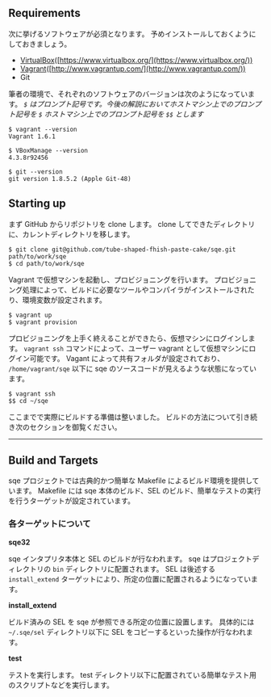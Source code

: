Requirements
--------

次に挙げるソフトウェアが必須となります。
予めインストールしておくようにしておきましょう。

* [VirtualBox](https://www.virtualbox.org/)([https://www.virtualbox.org/](https://www.virtualbox.org/))
* [Vagrant](http://www.vagrantup.com/)([http://www.vagrantup.com/](http://www.vagrantup.com/)) 
* Git

筆者の環境で、それぞれのソフトウェアのバージョンは次のようになっています。
*`$` はプロンプト記号です。今後の解説においてホストマシン上でのプロンプト記号を `$` 
ホストマシン上でのプロンプト記号を `$$` とします*

    $ vagrant --version
    Vagrant 1.6.1

    $ VBoxManage --version
    4.3.8r92456

    $ git --version
    git version 1.8.5.2 (Apple Git-48)


Starting up
--------

まず GitHub からリポジトリを clone します。
clone してできたディレクトリに、カレントディレクトリを移します。

    $ git clone git@github.com/tube-shaped-fhish-paste-cake/sqe.git path/to/work/sqe
    $ cd path/to/work/sqe

Vagrant で仮想マシンを起動し、プロビジョニングを行います。
プロビジョニング処理によって、ビルドに必要なツールやコンパイラがインストールされたり、環境変数が設定されます。

    $ vagrant up
    $ vagrant provision

プロビジョニングを上手く終えることができたら、仮想マシンにログインします。
`vagrant ssh` コマンドによって、ユーザー vagrant として仮想マシンにログイン可能です。
Vagant によって共有フォルダが設定されており、
`/home/vagrant/sqe` 以下に sqe のソースコードが見えるような状態になっています。

    $ vagrant ssh
    $$ cd ~/sqe

ここまでで実際にビルドする準備は整いました。
ビルドの方法について引き続き次のセクションを御覧ください。

- - - - 

Build and Targets
-------

sqe プロジェクトでは古典的かつ簡単な Makefile によるビルド環境を提供しています。
Makefile には sqe 本体のビルド、SEL のビルド、簡単なテストの実行を行うターゲットが設定されています。


### 各ターゲットについて

**sqe32**

sqe インタプリタ本体と SEL のビルドが行なわれます。
sqe はプロジェクトディレクトリの `bin` ディレクトリに配置されます。
SEL は後述する `install_extend` ターゲットにより、所定の位置に配置されるようになっています。

**install_extend**

ビルド済みの SEL を sqe が参照できる所定の位置に設置します。
具体的には `~/.sqe/sel` ディレクトリ以下に SEL をコピーするといった操作が行なわれます。

**test**

テストを実行します。
test ディレクトリ以下に配置されている簡単なテスト用のスクリプトなどを実行します。
